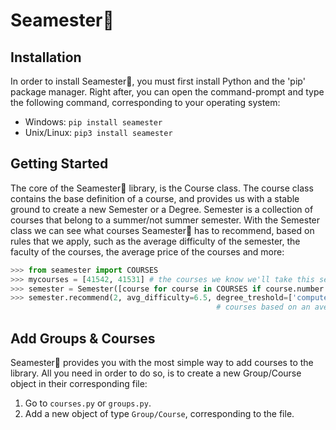 # Seamester📖

## Installation
In order to install Seamester📖, you must first install Python and the 'pip' package manager. Right after, you can open the command-prompt and type the following command, corresponding to your operating system:

* Windows: ```pip install seamester```
* Unix/Linux: ```pip3 install seamester```

## Getting Started
The core of the Seamester📖 library, is the Course class. The course class contains the base definition of a course, and provides us with a stable ground to create a new Semester or a Degree. Semester is a collection of courses that belong to a summer/not summer semester. With the Semester class we can see what courses Seamester📖 has to recommend, based on rules that we apply, such as the average difficulty of the semester, the faculty of the courses, the average price of the courses and more:
```python
>>> from seamester import COURSES
>>> mycourses = [41542, 41531] # the courses we know we'll take this semester.
>>> semester = Semester([course for course in COURSES if course.number in mycourses], summer=False)
>>> semester.recommend(2, avg_difficulty=6.5, degree_treshold=['computer-science']) # a recommendation of 2 more 
                                              # courses based on an average difficulty of 6.5 or less.

```

## Add Groups & Courses
Seamester📖 provides you with the most simple way to add courses to the library. All you need in order to do so, is to create a new Group/Course object in their corresponding  file:
1. Go to ```courses.py``` or ```groups.py```.
2. Add a new object of type ```Group/Course```, corresponding to the file.
